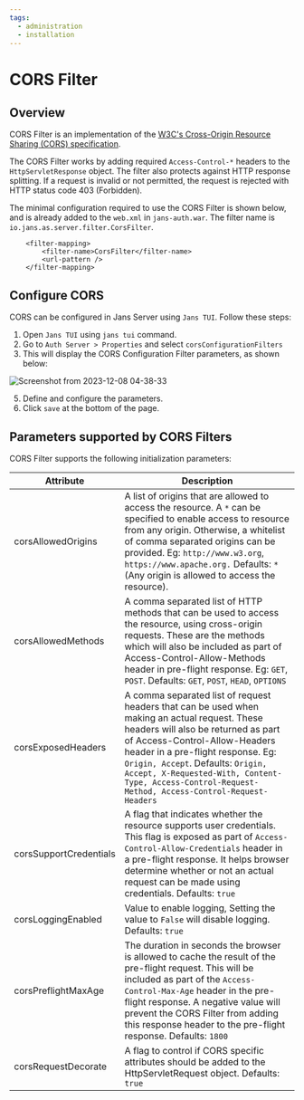 ```yaml
---
tags:
  - administration
  - installation
---
```


# CORS Filter

## Overview

CORS Filter is an implementation of the [W3C's Cross-Origin Resource Sharing (CORS) specification](https://fetch.spec.whatwg.org/).

The CORS Filter works by adding required `Access-Control-*` headers to the `HttpServletResponse` object. 
The filter also protects against HTTP response splitting. If a request is invalid or not permitted, the request is 
rejected with HTTP status code 403 (Forbidden).

The minimal configuration required to use the CORS Filter is shown below, and is already added to the `web.xml` in `jans-auth.war`. 
The filter name is `io.jans.as.server.filter.CorsFilter`.

```
	<filter-mapping>
		<filter-name>CorsFilter</filter-name>
		<url-pattern />
	</filter-mapping>

```

## Configure CORS

CORS can be configured in Jans Server using `Jans TUI`. Follow these steps:

1. Open `Jans TUI` using `jans tui` command.
2. Go to `Auth Server > Properties` and select `corsConfigurationFilters`
3. This will display the CORS Configuration Filter parameters, as shown below:
 
  ![Screenshot from 2023-12-08 04-38-33](https://github.com/JanssenProject/jans/assets/43112579/3cbcfad9-9410-46b6-88d2-34e5a45556c8)

5. Define and configure the parameters.
6. Click `save` at the bottom of the page.


## Parameters supported by CORS Filters

CORS Filter supports the following initialization parameters:

|Attribute |	Description|
|-|-|
|corsAllowedOrigins|A list of origins that are allowed to access the resource. A `*` can be specified to enable access to resource from any origin. Otherwise, a whitelist of comma separated origins can be provided. Eg: `http://www.w3.org`, `https://www.apache.org.` Defaults: `*` (Any origin is allowed to access the resource).|
|corsAllowedMethods|A comma separated list of HTTP methods that can be used to access the resource, using cross-origin requests. These are the methods which will also be included as part of Access-Control-Allow-Methods header in pre-flight response. Eg: `GET`, `POST`. Defaults: `GET`, `POST`, `HEAD`, `OPTIONS`|
|corsExposedHeaders|A comma separated list of request headers that can be used when making an actual request. These headers will also be returned as part of Access-Control-Allow-Headers header in a pre-flight response. Eg: `Origin, Accept`. Defaults: `Origin, Accept, X-Requested-With, Content-Type, Access-Control-Request-Method, Access-Control-Request-Headers`|
|corsSupportCredentials|A flag that indicates whether the resource supports user credentials. This flag is exposed as part of `Access-Control-Allow-Credentials` header in a pre-flight response. It helps browser determine whether or not an actual request can be made using credentials. Defaults: `true`|
|corsLoggingEnabled|Value to enable logging, Setting the value to `False` will disable logging. Defaults: `true`|
|corsPreflightMaxAge|The duration in seconds the browser is allowed to cache the result of the pre-flight request. This will be included as part of the `Access-Control-Max-Age` header in the pre-flight response. A negative value will prevent the CORS Filter from adding this response header to the pre-flight response. Defaults: `1800`|
|corsRequestDecorate|A flag to control if CORS specific attributes should be added to the HttpServletRequest object. Defaults: `true`|


